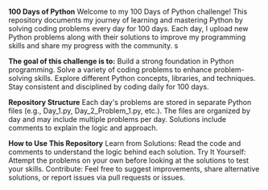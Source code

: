 **100 Days of Python**
Welcome to my 100 Days of Python challenge! This repository documents my journey of learning and mastering Python by solving coding problems every day for 100 days. Each day, I upload new Python problems along with their solutions to improve my programming skills and share my progress with the community.
s

**The goal of this challenge is to:**
Build a strong foundation in Python programming.
Solve a variety of coding problems to enhance problem-solving skills.
Explore different Python concepts, libraries, and techniques.
Stay consistent and disciplined by coding daily for 100 days.

**Repository Structure**
Each day's problems are stored in separate Python files (e.g., Day_1.py, Day_2_Problem_1.py, etc.).
The files are organized by day and may include multiple problems per day.
Solutions include comments to explain the logic and approach.

**How to Use This Repository**
Learn from Solutions: Read the code and comments to understand the logic behind each solution.
Try It Yourself: Attempt the problems on your own before looking at the solutions to test your skills.
Contribute: Feel free to suggest improvements, share alternative solutions, or report issues via pull requests or issues.

